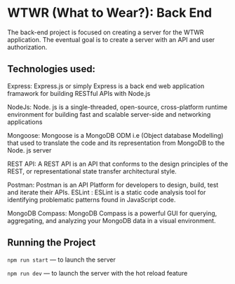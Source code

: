 # WTWR (What to Wear?): Back End

The back-end project is focused on creating a server for the WTWR application. The eventual goal is to create a server with an API and user authorization.

## Technologies used:

Express: Express.js or simply Express is a back end web application framawork for building RESTful APIs with Node.js

NodeJs: Node. js is a single-threaded, open-source, cross-platform runtime environment for building fast and scalable server-side and networking applications

Mongoose: Mongoose is a MongoDB ODM i.e (Object database Modelling) that used to translate the code and its representation from MongoDB to the Node. js server

REST API: A REST API is an API that conforms to the design principles of the REST, or representational state transfer architectural style.

Postman: Postman is an API Platform for developers to design, build, test and iterate their APIs. ESLint : ESLint is a static code analysis tool for identifying problematic patterns found in JavaScript code.

MongoDB Compass: MongoDB Compass is a powerful GUI for querying, aggregating, and analyzing your MongoDB data in a visual environment.

## Running the Project

`npm run start` — to launch the server

`npm run dev` — to launch the server with the hot reload feature
